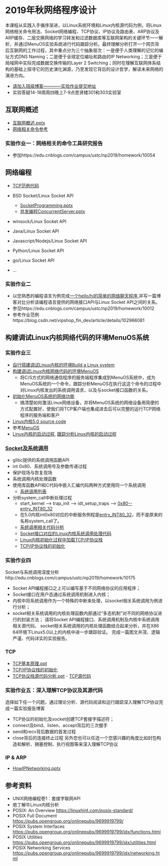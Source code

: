 # 2019年秋网络程序设计

本课程从实践入手循序渐进，以Linux系统环境和Linux内核源代码为例，将Linux网络相关命令用法、Socket网络编程、TCP协议、IP协议及路由表、ARP协议及ARP缓存、二层交换网络的学习转发和过滤数据库等互联网架构的关键环节一一解析，并通过MenuOS实验系统进行代码跟踪分析。最终理解分析打开一个网页背后互联网的工作过程，其中重点分为三个抽象层次：一是便于人类理解的记忆的编址方式DNS Naming；二是便于全球定位编址和路由的IP Networking；三是便于局域网中实际完成数据交换传输的Layer 2 Switching；同时在理解互联网体系结构的基础上探寻它的历史演化渊源，乃至发现它背后的设计哲学，解读未来网络的演进方向。

* [请加入班级博客————实验作业提交地址](http://edu.cnblogs.com/campus/ustc/np2019/join?id=CfDJ8DeHXSeUWr9KtnvAGu7_dX9TjzrnS5kltcFAcolgGsH1Ml6mPMIu6q9UAMMfwfHqJR0gIzf7C_jRP07BFPZdangSzlwCLd1km652ExcGpvRx83yBkPDMWyv4Nbu-sxSLTjqAfZyzS8zoQRBKsdT2f2o)
* 实验答疑14-18周周四晚上7-9点思贤楼301和303实验室

## 互联网概述

* [互联网概述.pptx](https://github.com/mengning/net/raw/master/lab1/%E4%BA%92%E8%81%94%E7%BD%91%E6%A6%82%E8%BF%B0.pptx)
* [网络相关命令参考](https://man.linuxde.net/par/5)

### 实验作业一：网络相关的命令工具研究报告

* 参加https://edu.cnblogs.com/campus/ustc/np2019/homework/10054

## 网络编程

* [TCP范例代码](https://github.com/mengning/net/tree/master/lab2/socket_workspace)
* BSD Socket/Linux Socket API
   * [SocketProgramming.pptx](https://github.com/mengning/net/raw/master/lab2/SocketProgramming.pptx)
   * [并发编程ConcurrentServer.pptx](https://github.com/mengning/net/raw/master/lab2/ConcurrentServer.pptx)
   
* winsock/Linux Socket API
* Java/Linux Socket API
* Javascript/Nodejs/Linux Socket API
* Python/Linux Socket API
* go/Linux Socket API
* ...

### 实验作业二

* 以您熟悉的编程语言为例完成[一个hello/hi的简单的网络聊天程序](https://github.com/mengning/net/tree/master/lab2),并写一篇博客对比分析该编程语言提供的网络接口API与Linux Socket API之间的关系。
* 参见https://edu.cnblogs.com/campus/ustc/np2019/homework/10012
* 参考作业范例https://blog.csdn.net/vipshop_fin_dev/article/details/102966081

## 构建调试Linux内核网络代码的环境MenuOS系统
### 实验作业三
  * [自行搭建调试Linux内核的环境Build a Linux system](https://github.com/mengning/net/raw/master/lab3/BuildLinuxSystem.pptx)
  * [构建调试Linux内核网络代码的环境MenuOS](https://www.shiyanlou.com/courses/1198)
     * 将C/S方式的网络通信程序的服务端程序集成到MenuOS系统中，成为MenuOS系统的一个命令，跟踪分析MenuOS在执行这这个命令的过程中对Linux内核发出的系统调用请求，以及与socket接口函数的关系。
  * [初始化MenuOS系统的网络功能](https://www.shiyanlou.com/courses/1198)
     * 搞清楚如何激活Linux网络设备，并将MenuOS系统的网络设备用简便的方式配置好，使我们将TCP客户端也集成进去后可以完整的运行TCP网络程序的服务端和客户
* [Linux内核5.0 source code](https://github.com/mengning/linux/tree/v5.0)
* 参考[MenuOS](https://www.shiyanlou.com/courses/195)
* [Linux内核的启动过程](https://github.com/mengning/linux/blob/v5.0/init/main.c#L537), [跟踪分析Linux内核的启动过程](https://www.shiyanlou.com/courses/195/labs/725/document)

### [Socket及系统调用](https://github.com/mengning/linuxkernel/raw/master/SystemCall.pdf)

* glibc提供的系统调用函数API
* int 0x80、系统调用号及参数传递过程
* 保护现场与恢复现场
* 系统调用内核处理函数
* 使用库函数API和C代码中嵌入汇编代码两种方式使用同一个系统调用
  * [系统调用列表](https://github.com/mengning/linux/blob/master/arch/x86/entry/syscalls/syscall_32.tbl)
* 分析system_call中断处理过程
  * start_kernel --> trap_init --> idt_setup_traps --> [0x80--entry_INT80_32](https://github.com/mengning/linux/blob/master/arch/x86/kernel/idt.c#L105)
  * 在5.0内核int0x80对应的中断服务例程是[entry_INT80_32](https://github.com/mengning/linux/blob/master/arch/x86/entry/entry_32.S#L989)，而不是原来的名称system_call了。
  * [系统调用相关代码分析](https://github.com/mengning/net/blob/master/doc/systemcall.md)
  * [Socket接口对应的Linux内核系统调用处理代码](https://github.com/mengning/net/blob/master/doc/socketSourceCode.md)
  * [Linux内核初始化过程中加载TCP/IP协议栈](https://github.com/mengning/net/blob/master/doc/tcpip.md)
  * [TCP/IP协议栈的初始化](https://github.com/mengning/net/blob/master/doc/tcpipinit.md)
### 实验作业四
Socket与系统调用深度分析http://edu.cnblogs.com/campus/ustc/np2019/homework/10175
* Socket API编程接口之上可以编写基于不同网络协议的应用程序；
* Socket接口在用户态通过系统调用机制进入内核；
* 内核中将系统调用作为一个特殊的中断来处理，以socket相关系统调用为例进行分析；
* socket相关系统调用的内核处理函数内部通过“多态机制”对不同的网络协议进行的封装方法；
请将Socket API编程接口、系统调用机制及内核中系统调用相关源代码、 socket相关系统调用的内核处理函数结合起来分析，并在X86 64环境下Linux5.0以上的内核中进一步跟踪验证。
完成一篇图文并茂、逻辑严谨、代码详实的实验报告。

### TCP

* [TCP基本原理.ppt](https://github.com/mengning/net/raw/master/lab3/TCP.pptx)
* [TCP/IP协议栈的初始化](doc/tcpipinit.md)
* [TCP协议栈源代码分析.ppt](https://github.com/mengning/net/raw/master/lab3/TCP%E5%8D%8F%E8%AE%AE%E6%A0%88%E6%BA%90%E4%BB%A3%E7%A0%81%E5%88%86%E6%9E%90.pptx) - [TCP源代码](doc/tcp.md)

### 实验作业五：深入理解TCP协议及其源代码
选择如下任一个问题，通过理论分析、源代码阅读和运行跟踪深入理解TCP协议完成一篇实验报告博客
* TCP协议的初始化及socket创建TCP套接字描述符；
* connect及bind、listen、accept背后的三次握手
* send和recv背后数据的首发过程
* close背后的连接终止过程
另外您也可以任选一个您感兴趣的角度比如封包构造和解析、拥塞控制、执行视图等来深入理解TCP协议

### IP & ARP

* [HowIPNetworking.pptx](https://github.com/mengning/net/raw/master/lab4/How%20IP%20Networking.pptx)

## 参考资料

* UNIX网络编程卷1：套接字联网API
* 庖丁解牛Linux内核分析
* POSIX: An Overview https://linuxhint.com/posix-standard/
* POSIX Full Document https://pubs.opengroup.org/onlinepubs/9699919799/
* POSIX System Interfaces https://pubs.opengroup.org/onlinepubs/9699919799/idx/functions.html
* POSIX Utilities https://pubs.opengroup.org/onlinepubs/9699919799/idx/utilities.html
* POSIX Networking Services https://pubs.opengroup.org/onlinepubs/9699919799/idx/networking.html

